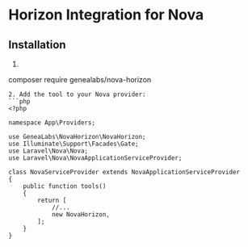 # Horizon Integration for Nova

## Installation
1. ```sh
  composer require genealabs/nova-horizon
  ```
2. Add the tool to your Nova provider:
  ```php
  <?php

  namespace App\Providers;

  use GeneaLabs\NovaHorizon\NovaHorizon;
  use Illuminate\Support\Facades\Gate;
  use Laravel\Nova\Nova;
  use Laravel\Nova\NovaApplicationServiceProvider;

  class NovaServiceProvider extends NovaApplicationServiceProvider
  {
      public function tools()
      {
          return [
              //...
              new NovaHorizon,
          ];
      }
  }

  ```
  

